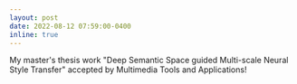 ```yaml
---
layout: post
date: 2022-08-12 07:59:00-0400
inline: true
---
```


My master's thesis work "Deep Semantic Space guided Multi-scale Neural Style Transfer" accepted by Multimedia Tools and Applications!
